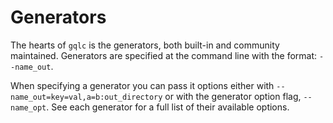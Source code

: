 # Generators

The hearts of `gqlc` is the generators, both built-in and community maintained.
Generators are specified at the command line with the format: `--name_out`.

When specifying a generator you can pass it options either with
`--name_out=key=val,a=b:out_directory` or with the generator option flag, `--name_opt`.
See each generator for a full list of their available options.
